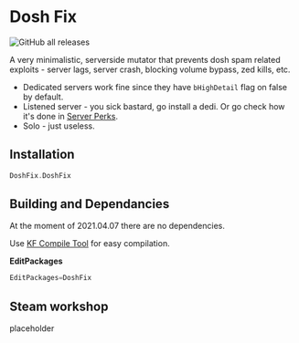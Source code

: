 # Dosh Fix

![GitHub all releases](https://img.shields.io/github/downloads/InsultingPros/DoshFix/total)

A very minimalistic, serverside mutator that prevents dosh spam related exploits - server lags, server crash, blocking volume bypass, zed kills, etc.

* Dedicated servers work fine since they have `bHighDetail` flag on false by default.
* Listened server - you sick bastard, go install a dedi. Or go check how it's done in [Server Perks](https://forums.tripwireinteractive.com/index.php?threads/mut-per-server-stats.36898/).
* Solo - just useless.

## Installation

```cpp
DoshFix.DoshFix
```

## Building and Dependancies

At the moment of 2021.04.07 there are no dependencies.

Use [KF Compile Tool](https://github.com/InsultingPros/KFCompileTool) for easy compilation.

**EditPackages**

```cpp
EditPackages=DoshFix
```

## Steam workshop

placeholder
